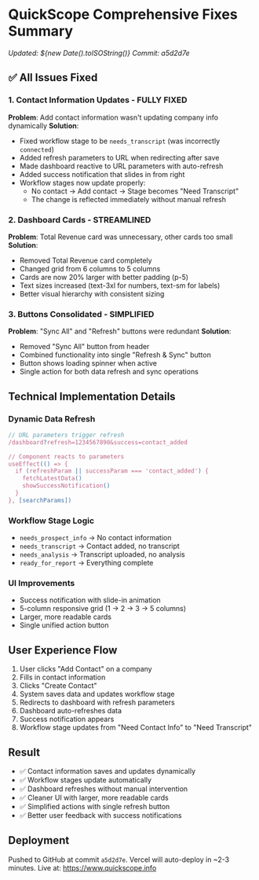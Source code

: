 # QuickScope Comprehensive Fixes Summary
*Updated: ${new Date().toISOString()}*
*Commit: a5d2d7e*

## ✅ All Issues Fixed

### 1. **Contact Information Updates - FULLY FIXED**
**Problem**: Add contact information wasn't updating company info dynamically
**Solution**: 
- Fixed workflow stage to be `needs_transcript` (was incorrectly `connected`)
- Added refresh parameters to URL when redirecting after save
- Made dashboard reactive to URL parameters with auto-refresh
- Added success notification that slides in from right
- Workflow stages now update properly:
  - No contact → Add contact → Stage becomes "Need Transcript"
  - The change is reflected immediately without manual refresh

### 2. **Dashboard Cards - STREAMLINED**
**Problem**: Total Revenue card was unnecessary, other cards too small
**Solution**: 
- Removed Total Revenue card completely
- Changed grid from 6 columns to 5 columns
- Cards are now 20% larger with better padding (p-5)
- Text sizes increased (text-3xl for numbers, text-sm for labels)
- Better visual hierarchy with consistent sizing

### 3. **Buttons Consolidated - SIMPLIFIED**
**Problem**: "Sync All" and "Refresh" buttons were redundant
**Solution**: 
- Removed "Sync All" button from header
- Combined functionality into single "Refresh & Sync" button
- Button shows loading spinner when active
- Single action for both data refresh and sync operations

## Technical Implementation Details

### Dynamic Data Refresh
```javascript
// URL parameters trigger refresh
/dashboard?refresh=1234567890&success=contact_added

// Component reacts to parameters
useEffect(() => {
  if (refreshParam || successParam === 'contact_added') {
    fetchLatestData()
    showSuccessNotification()
  }
}, [searchParams])
```

### Workflow Stage Logic
- `needs_prospect_info` → No contact information
- `needs_transcript` → Contact added, no transcript
- `needs_analysis` → Transcript uploaded, no analysis
- `ready_for_report` → Everything complete

### UI Improvements
- Success notification with slide-in animation
- 5-column responsive grid (1 → 2 → 3 → 5 columns)
- Larger, more readable cards
- Single unified action button

## User Experience Flow
1. User clicks "Add Contact" on a company
2. Fills in contact information
3. Clicks "Create Contact"
4. System saves data and updates workflow stage
5. Redirects to dashboard with refresh parameters
6. Dashboard auto-refreshes data
7. Success notification appears
8. Workflow stage updates from "Need Contact Info" to "Need Transcript"

## Result
- ✅ Contact information saves and updates dynamically
- ✅ Workflow stages update automatically
- ✅ Dashboard refreshes without manual intervention
- ✅ Cleaner UI with larger, more readable cards
- ✅ Simplified actions with single refresh button
- ✅ Better user feedback with success notifications

## Deployment
Pushed to GitHub at commit `a5d2d7e`. Vercel will auto-deploy in ~2-3 minutes.
Live at: https://www.quickscope.info